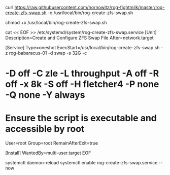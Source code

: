 curl https://raw.githubusercontent.com/hornowitz/rog-fightmilk/master/rog-create-zfs-swap.sh -o /usr/local/bin/rog-create-zfs-swap.sh

chmod +x /usr/local/bin/rog-create-zfs-swap.sh


cat << EOF >> /etc/systemd/system/rog-create-zfs-swap.service
[Unit]
Description=Create and Configure ZFS Swap File
After=network.target

[Service]
Type=oneshot
ExecStart=/usr/local/bin/rog-create-zfs-swap.sh -z rog-babaracus-01 -d swap -s 32G -c
# -D off -C zle -L throughput -A off -R off -x 8k -S off -H fletcher4 -P none -Q none -Y always
# Ensure the script is executable and accessible by root
User=root
Group=root
RemainAfterExit=true

[Install]
WantedBy=multi-user.target
EOF

systemctl daemon-reload
systemctl enable rog-create-zfs-swap.service --now
